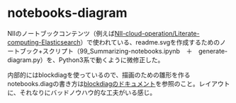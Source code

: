 # notebooks-diagram

NIIのノートブックコンテンツ（例えば[NII-cloud-operation/Literate-computing-Elasticsearch](https://github.com/NII-cloud-operation/Literate-computing-Elasticsearch)）で使われている、readme.svgを作成するためのノートブック+スクリプト（99_Summarizing-notebooks.ipynb　＋　generate-diagram.py）を、Python3系で動くように微修正した。

内部的にはblockdiagを使っているので、描画のための雛形を作るnotebooks.diagの書き方は[blockdiagのドキュメント](http://blockdiag.com/ja/)を参照のこと。レイアウトに、それなりにバッドノウハウ的な工夫がいる感じ。
